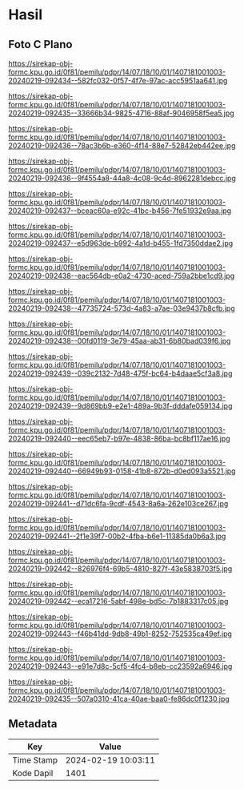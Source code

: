 # Hasil

## Foto C Plano

https://sirekap-obj-formc.kpu.go.id/0f81/pemilu/pdpr/14/07/18/10/01/1407181001003-20240219-092434--582fc032-0f57-4f7e-97ac-acc5951aa641.jpg

https://sirekap-obj-formc.kpu.go.id/0f81/pemilu/pdpr/14/07/18/10/01/1407181001003-20240219-092435--33666b34-9825-4716-88af-9046958f5ea5.jpg

https://sirekap-obj-formc.kpu.go.id/0f81/pemilu/pdpr/14/07/18/10/01/1407181001003-20240219-092436--78ac3b6b-e360-4f14-88e7-52842eb442ee.jpg

https://sirekap-obj-formc.kpu.go.id/0f81/pemilu/pdpr/14/07/18/10/01/1407181001003-20240219-092436--9f4554a8-44a8-4c08-9c4d-8962281debcc.jpg

https://sirekap-obj-formc.kpu.go.id/0f81/pemilu/pdpr/14/07/18/10/01/1407181001003-20240219-092437--bceac60a-e92c-41bc-b456-7fe51932e9aa.jpg

https://sirekap-obj-formc.kpu.go.id/0f81/pemilu/pdpr/14/07/18/10/01/1407181001003-20240219-092437--e5d963de-b992-4a1d-b455-1fd7350ddae2.jpg

https://sirekap-obj-formc.kpu.go.id/0f81/pemilu/pdpr/14/07/18/10/01/1407181001003-20240219-092438--eac564db-e0a2-4730-aced-759a2bbe1cd9.jpg

https://sirekap-obj-formc.kpu.go.id/0f81/pemilu/pdpr/14/07/18/10/01/1407181001003-20240219-092438--47735724-573d-4a83-a7ae-03e9437b8cfb.jpg

https://sirekap-obj-formc.kpu.go.id/0f81/pemilu/pdpr/14/07/18/10/01/1407181001003-20240219-092438--00fd0119-3e79-45aa-ab31-6b80bad039f6.jpg

https://sirekap-obj-formc.kpu.go.id/0f81/pemilu/pdpr/14/07/18/10/01/1407181001003-20240219-092439--039c2132-7d48-475f-bc64-b4daae5cf3a8.jpg

https://sirekap-obj-formc.kpu.go.id/0f81/pemilu/pdpr/14/07/18/10/01/1407181001003-20240219-092439--9d869bb9-e2e1-489a-9b3f-dddafe059134.jpg

https://sirekap-obj-formc.kpu.go.id/0f81/pemilu/pdpr/14/07/18/10/01/1407181001003-20240219-092440--eec65eb7-b97e-4838-86ba-bc8bf117ae16.jpg

https://sirekap-obj-formc.kpu.go.id/0f81/pemilu/pdpr/14/07/18/10/01/1407181001003-20240219-092440--66949b93-0158-41b8-872b-d0ed093a5521.jpg

https://sirekap-obj-formc.kpu.go.id/0f81/pemilu/pdpr/14/07/18/10/01/1407181001003-20240219-092441--d71dc6fa-9cdf-4543-8a6a-262e103ce267.jpg

https://sirekap-obj-formc.kpu.go.id/0f81/pemilu/pdpr/14/07/18/10/01/1407181001003-20240219-092441--2f1e39f7-00b2-4fba-b6e1-11385da0b6a3.jpg

https://sirekap-obj-formc.kpu.go.id/0f81/pemilu/pdpr/14/07/18/10/01/1407181001003-20240219-092442--826976f4-69b5-4810-827f-43e5838703f5.jpg

https://sirekap-obj-formc.kpu.go.id/0f81/pemilu/pdpr/14/07/18/10/01/1407181001003-20240219-092442--eca17216-5abf-498e-bd5c-7b1883317c05.jpg

https://sirekap-obj-formc.kpu.go.id/0f81/pemilu/pdpr/14/07/18/10/01/1407181001003-20240219-092443--f46b41dd-9db8-49b1-8252-752535ca49ef.jpg

https://sirekap-obj-formc.kpu.go.id/0f81/pemilu/pdpr/14/07/18/10/01/1407181001003-20240219-092443--e91e7d8c-5cf5-4fc4-b8eb-cc23592a6946.jpg

https://sirekap-obj-formc.kpu.go.id/0f81/pemilu/pdpr/14/07/18/10/01/1407181001003-20240219-092435--507a0310-41ca-40ae-baa0-fe86dc0f1230.jpg


## Metadata

| Key        | Value               |
| ---------- | ------------------- |
| Time Stamp | 2024-02-19 10:03:11 |
| Kode Dapil | 1401                |



